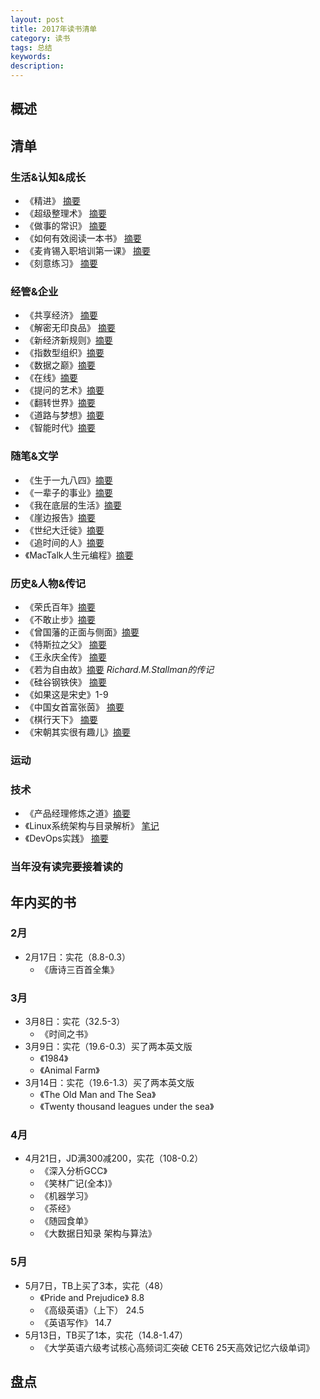 ```yaml
---  
layout: post   
title: 2017年读书清单    
category: 读书    
tags: 总结    
keywords:      
description:     
---
```


##  概述    

##  清单  
###  生活&认知&成长 
+ 《精进》 [摘要](http://www.jianshu.com/p/56037d28c0e8)
+ 《超级整理术》 [摘要](http://www.jianshu.com/p/c781ba6def89)
+ 《做事的常识》 [摘要](http://www.jianshu.com/p/2525ae100b72)
+ 《如何有效阅读一本书》 [摘要](http://www.jianshu.com/p/231372c11a12)
+ 《麦肯锡入职培训第一课》 [摘要](http://www.jianshu.com/p/07b09e53a28d)
+ 《刻意练习》 [摘要](http://www.jianshu.com/p/cf2311dcf4c7)

###  经管&企业    
+ 《共享经济》 [摘要](http://www.jianshu.com/p/a42b72f1beb7)
+ 《解密无印良品》 [摘要](http://www.jianshu.com/p/f498b003ecde)
+ 《新经济新规则》[摘要](http://www.jianshu.com/p/ece2b7531bff)
+ 《指数型组织》[摘要](http://www.jianshu.com/p/0f9c1c0b32ec)
+ 《数据之巅》[摘要](http://www.jianshu.com/p/a69a9927005f)
+ 《在线》[摘要](http://www.jianshu.com/p/dd50f5b31bc7)
+ 《提问的艺术》[摘要](http://www.jianshu.com/p/8cd02d9d7b61)
+ 《翻转世界》[摘要](http://www.jianshu.com/u/0565211e0530)
+ 《道路与梦想》[摘要](http://www.jianshu.com/p/b46896113dd9)
+ 《智能时代》[摘要](http://www.jianshu.com/p/3e121bf6b7e4)

###  随笔&文学
+ 《生于一九八四》[摘要](http://www.jianshu.com/p/93d2f4265e7d)
+ 《一辈子的事业》[摘要](http://www.jianshu.com/p/7ef7f82833dc)
+ 《我在底层的生活》[摘要](http://www.jianshu.com/p/d8eda3f98a87)
+ 《崖边报告》[摘要](http://www.jianshu.com/p/7691d4d6a4e6)
+ 《世纪大迁徙》[摘要](http://www.jianshu.com/p/16ab55abb1fb)
+ 《追时间的人》[摘要](http://www.jianshu.com/p/701ac75af0a1)
+ 《MacTalk人生元编程》[摘要](http://www.jianshu.com/p/26de920df58f)

###  历史&人物&传记
+ 《荣氏百年》[摘要](http://www.jianshu.com/p/d18117510646)
+ 《不敢止步》[摘要](http://www.jianshu.com/p/3971538054f6)
+ 《曾国藩的正面与侧面》[摘要](http://www.jianshu.com/p/6e4a96beece0)
+ 《特斯拉之父》 [摘要](http://www.jianshu.com/p/7aed66ee15bc)
+ 《王永庆全传》 [摘要](http://www.jianshu.com/p/a0324436902b)
+ 《若为自由故》[摘要](http://www.jianshu.com/p/bcbb502ad7e5) *Richard.M.Stallman的传记*
+ 《硅谷钢铁侠》 [摘要](http://www.jianshu.com/p/d6195414071a)
+ 《如果这是宋史》1-9
+ 《中国女首富张茵》 [摘要](http://www.jianshu.com/p/a4c4b6209491) 
+ 《棋行天下》 [摘要](http://www.jianshu.com/p/6a9c14531468) 
+ 《宋朝其实很有趣儿》[摘要](http://www.jianshu.com/p/3e0719ea89e1)

###  运动


###  技术
+ 《产品经理修炼之道》[摘要](http://www.jianshu.com/p/6230c4ff9a45)
+ 《Linux系统架构与目录解析》 [笔记](http://lionelshen.cn/2017/05/06/Linux-Arch-Dir.html)
+ 《DevOps实践》 [摘要](https://my.oschina.net/wolflion/blog/903739)

###  当年没有读完要接着读的

##  年内买的书
###  2月
+ 2月17日：实花（8.8-0.3）
	+ 《唐诗三百首全集》

###  3月
+ 3月8日：实花（32.5-3）
	+ 《时间之书》
+ 3月9日：实花（19.6-0.3）买了两本英文版
	+ 《1984》
	+ 《Animal Farm》
+ 3月14日：实花（19.6-1.3）买了两本英文版
	+ 《The Old Man and The Sea》
	+ 《Twenty thousand leagues under the sea》

###  4月
+ 4月21日，JD满300减200，实花（108-0.2）
	+ 《深入分析GCC》
	+ 《笑林广记(全本)》
	+ 《机器学习》
	+ 《茶经》
	+ 《随园食单》
	+ 《大数据日知录 架构与算法》

###  5月
+ 5月7日，TB上买了3本，实花（48）
	+ 《Pride and Prejudice》 8.8
	+ 《高级英语》（上下） 24.5
	+ 《英语写作》 14.7
+ 5月13日，TB买了1本，实花（14.8-1.47）
	+ 《大学英语六级考试核心高频词汇突破 CET6 25天高效记忆六级单词》

##  盘点
